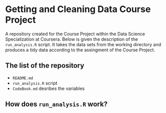 # Getting and Cleaning Data Course Project
A repository created for the Course Project within the Data Science Specialization at Coursera. Below is given the description of the `run_analysis.R` script. It takes the data sets from the working directory and produces a tidy data according to the assingment of the Course Project. 
## The list of the repository
* `README.md`
* `run_analysis.R` script
* `CodeBook.md` desribes the variables

## How does `run_analysis.R` work? 

